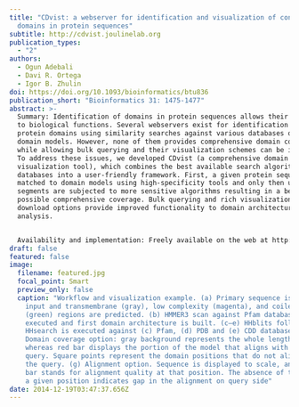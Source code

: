 ```yaml
---
title: "CDvist: a webserver for identification and visualization of conserved
  domains in protein sequences"
subtitle: http://cdvist.joulinelab.org
publication_types:
  - "2"
authors:
  - Ogun Adebali
  - Davi R. Ortega
  - Igor B. Zhulin
doi: https://doi.org/10.1093/bioinformatics/btu836
publication_short: "Bioinformatics 31: 1475-1477"
abstract: >-
  Summary: Identification of domains in protein sequences allows their assigning
  to biological functions. Several webservers exist for identification of
  protein domains using similarity searches against various databases of protein
  domain models. However, none of them provides comprehensive domain coverage
  while allowing bulk querying and their visualization schemes can be improved.
  To address these issues, we developed CDvist (a comprehensive domain
  visualization tool), which combines the best available search algorithms and
  databases into a user-friendly framework. First, a given protein sequence is
  matched to domain models using high-specificity tools and only then unmatched
  segments are subjected to more sensitive algorithms resulting in a best
  possible comprehensive coverage. Bulk querying and rich visualization and
  download options provide improved functionality to domain architecture
  analysis.


  Availability and implementation: Freely available on the web at http://cdvist.joulinelab.org
draft: false
featured: false
image:
  filename: featured.jpg
  focal_point: Smart
  preview_only: false
  caption: "Workflow and visualization example. (a) Primary sequence is used as
    input and transmembrane (gray), low complexity (magenta), and coiled-coil
    (green) regions are predicted. (b) HMMER3 scan against Pfam database is
    executed and first domain architecture is built. (c–e) HHblits followed by
    HHsearch is executed against (c) Pfam, (d) PDB and (e) CDD databases. (f)
    Domain coverage option: gray background represents the whole length of model
    whereas red bar displays the portion of the model that aligns with the
    query. Square points represent the domain positions that do not align with
    the query. (g) Alignment option. Sequence is displayed to scale, and each
    bar stands for alignment quality at that position. The absence of the bar at
    a given position indicates gap in the alignment on query side"
date: 2014-12-19T03:47:37.656Z
---
```

